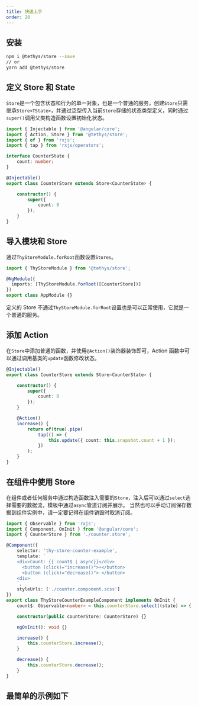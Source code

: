 ```yaml
---
title: 快速上手
order: 20
---
```


## 安装

```bash
npm i @tethys/store --save
// or
yarn add @tethys/store
```

## 定义 Store 和 State

`Store`是一个包含状态和行为的单一对象，也是一个普通的服务，创建`Store`只需继承`Store<TState>`，并通过泛型传入当前`Store`存储的状态类型定义，同时通过`super()`调用父类构造函数设置初始化状态。
```ts
import { Injectable } from '@angular/core';
import { Action, Store } from '@tethys/store';
import { of } from 'rxjs';
import { tap } from 'rxjs/operators';

interface CounterState {
    count: number;
}

@Injectable()
export class CounterStore extends Store<CounterState> {

    constructor() {
        super({
            count: 0
        });
    }
}
```

## 导入模块和 Store

通过`ThyStoreModule.forRoot`函数设置`Stores`。

```ts
import { ThyStoreModule } from '@tethys/store';

@NgModule({
  imports: [ThyStoreModule.forRoot([CounterStore])]
})
export class AppModule {}
```

<alert>定义的 Store 不通过`ThyStoreModule.forRoot`设置也是可以正常使用，它就是一个普通的服务。</alert>

## 添加 Action
在`Store`中添加普通的函数，并使用`@Action()`装饰器装饰即可，Action 函数中可以通过调用基类的`update`函数修改状态。
```ts
@Injectable()
export class CounterStore extends Store<CounterState> {

    constructor() {
        super({
            count: 0
        });
    }

    @Action()
    increase() {
        return of(true).pipe(
            tap(() => {
                this.update({ count: this.snapshot.count + 1 });
            })
        );
    }
}
```

## 在组件中使用 Store

在组件或者任何服务中通过构造函数注入需要的`Store`，注入后可以通过`select`选择需要的数据流，模板中通过`async`管道订阅并展示。
<alert>当然也可以手动订阅保存数据到组件实例中，请一定要记得在组件销毁时取消订阅。</alert>

```ts
import { Observable } from 'rxjs';
import { Component, OnInit } from '@angular/core';
import { CounterStore } from './counter.store';

@Component({
    selector: 'thy-store-counter-example',
    template: `
    <div>Count: {{ count$ | async}}</div>
      <button (click)="increase()">+</button>
      <button (click)="decrease()">-</button>
    <div>
    `,
    styleUrls: ['./counter.component.scss']
})
export class ThyStoreCounterExampleComponent implements OnInit {
    count$: Observable<number> = this.counterStore.select((state) => { return state.count });

    constructor(public counterStore: CounterStore) {}

    ngOnInit(): void {}

    increase() {
        this.counterStore.increase();
    }

    decrease() {
        this.counterStore.decrease();
    }
}
```

## 最简单的示例如下
<example name="thy-store-counter-example" />
